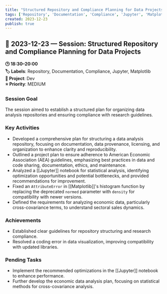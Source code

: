 ```yaml
---
title: "Structured Repository and Compliance Planning for Data Projects"
tags: ['Repository', 'Documentation', 'Compliance', 'Jupyter', 'Matplotlib']
created: 2023-12-23
publish: true
---
```


## 📅 2023-12-23 — Session: Structured Repository and Compliance Planning for Data Projects

**🕒 18:30–20:00**  
**🏷️ Labels**: Repository, Documentation, Compliance, Jupyter, Matplotlib  
**📂 Project**: Dev  
**⭐ Priority**: MEDIUM  


### Session Goal
The session aimed to establish a structured plan for organizing data analysis repositories and ensuring compliance with research guidelines.

### Key Activities
- Developed a comprehensive plan for structuring a data analysis repository, focusing on documentation, data provenance, licensing, and organization to enhance clarity and reproducibility.
- Outlined a project plan to ensure adherence to American Economic Association (AEA) guidelines, emphasizing best practices in data and code sharing, documentation, ethics, and maintenance.
- Analyzed a [[Jupyter]] notebook for statistical analysis, identifying optimization opportunities and potential bottlenecks, and provided recommendations for improvement.
- Fixed an `AttributeError` in [[Matplotlib]]'s histogram function by replacing the deprecated `normed` parameter with `density` for compatibility with newer versions.
- Defined the requirements for analyzing economic data, particularly cross-covariance terms, to understand sectoral sales dynamics.

### Achievements
- Established clear guidelines for repository structuring and research compliance.
- Resolved a coding error in data visualization, improving compatibility with updated libraries.

### Pending Tasks
- Implement the recommended optimizations in the [[Jupyter]] notebook to enhance performance.
- Further develop the economic data analysis plan, focusing on statistical methods for cross-covariance analysis.
